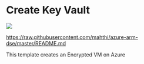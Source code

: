 # Create Key Vault

<a href="https://portal.azure.com/#create/Microsoft.Template/uri/https%3A%2F%2Fraw.githubusercontent.com%2Fmahthi%2FDiskEncryption%2Fmaster%2F101-create-key-vault%2FEncryptedDiskVMCreateSample.json" target="_blank">
    <img src="http://azuredeploy.net/deploybutton.png"/>
</a>

https://raw.githubusercontent.com/mahthi/azure-arm-dse/master/README.md 

This template creates an Encrypted VM on Azure
